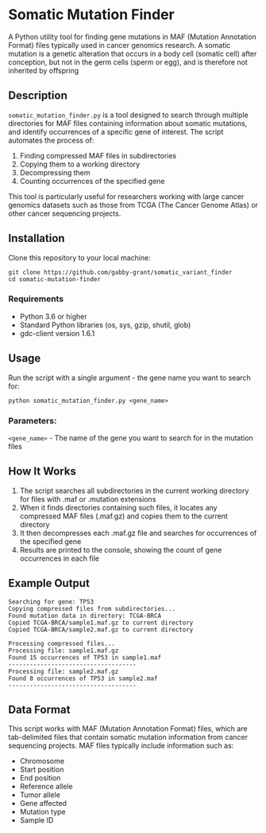 # Somatic Mutation Finder
A Python utility tool for finding gene mutations in MAF (Mutation Annotation Format) files typically used in cancer genomics research. A somatic mutation is a genetic alteration that occurs in a body cell (somatic cell) after conception, but not in the germ cells (sperm or egg), and is therefore not inherited by offspring

## Description
`somatic_mutation_finder.py` is a tool designed to search through multiple directories for MAF files containing information about somatic mutations, and identify occurrences of a specific gene of interest. The script automates the process of:

1. Finding compressed MAF files in subdirectories
2. Copying them to a working directory
3. Decompressing them
4. Counting occurrences of the specified gene

This tool is particularly useful for researchers working with large cancer genomics datasets such as those from TCGA (The Cancer Genome Atlas) or other cancer sequencing projects.

## Installation
Clone this repository to your local machine:

```
git clone https://github.com/gabby-grant/somatic_variant_finder
cd somatic-mutation-finder
```

### Requirements
- Python 3.6 or higher
- Standard Python libraries (os, sys, gzip, shutil, glob)
- gdc-client version 1.6.1

## Usage
Run the script with a single argument - the gene name you want to search for:

``` python somatic_mutation_finder.py <gene_name> ```

### Parameters:
`<gene_name>` - The name of the gene you want to search for in the mutation files
## How It Works
1. The script searches all subdirectories in the current working directory for files with .maf or .mutation extensions
2. When it finds directories containing such files, it locates any compressed MAF files (.maf.gz) and copies them to the current directory
3. It then decompresses each .maf.gz file and searches for occurrences of the specified gene
4. Results are printed to the console, showing the count of gene occurrences in each file
   
## Example Output
```
Searching for gene: TP53
Copying compressed files from subdirectories...
Found mutation data in directory: TCGA-BRCA
Copied TCGA-BRCA/sample1.maf.gz to current directory
Copied TCGA-BRCA/sample2.maf.gz to current directory

Processing compressed files...
Processing file: sample1.maf.gz
Found 15 occurrences of TP53 in sample1.maf
------------------------------------
Processing file: sample2.maf.gz
Found 8 occurrences of TP53 in sample2.maf
------------------------------------
```

## Data Format
This script works with MAF (Mutation Annotation Format) files, which are tab-delimited files that contain somatic mutation information from cancer sequencing projects. MAF files typically include information such as:

- Chromosome
- Start position
- End position
- Reference allele
- Tumor allele
- Gene affected
- Mutation type
- Sample ID










 
